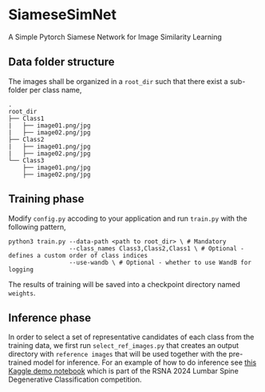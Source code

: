 # SiameseSimNet
A Simple Pytorch Siamese Network for Image Similarity Learning

## Data folder structure
The images shall be organized in a `root_dir` such that there exist a sub-folder per class name, 
```plaintext
.
root_dir
├── Class1
|   ├── image01.png/jpg
|   ├── image02.png/jpg
├── Class2
|   ├── image01.png/jpg
|   ├── image02.png/jpg
└── Class3
    ├── image01.png/jpg
    ├── image02.png/jpg
```

## Training phase
Modify `config.py` accoding to your application and run `train.py` with the following pattern,

```
python3 train.py --data-path <path to root_dir> \ # Mandatory
                 --class_names Class3,Class2,Class1 \ # Optional - defines a custom order of class indices
                 --use-wandb \ # Optional - whether to use WandB for logging
```

The results of training will be saved into a checkpoint directory named `weights`.

## Inference phase
In order to select a set of representative candidates of each class from the training data, we first run `select_ref_images.py` that creates an output directory with `reference images` that will be used together with the pre-trained model for inference. For an example of how to do inference see [this Kaggle demo notebook](https://www.kaggle.com/code/rasoulmojtahedzadeh/siamese-inference-axial-t2) which is part of the RSNA 2024 Lumbar Spine Degenerative Classification competition.

